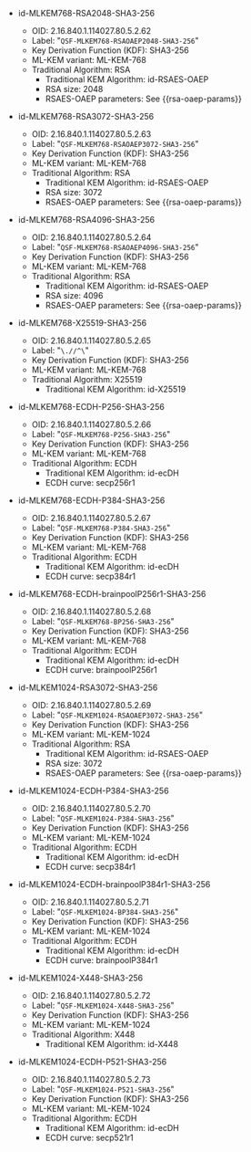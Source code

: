 - id-MLKEM768-RSA2048-SHA3-256
  - OID: 2.16.840.1.114027.80.5.2.62
  - Label: "`QSF-MLKEM768-RSAOAEP2048-SHA3-256`"
  - Key Derivation Function (KDF): SHA3-256
  - ML-KEM variant: ML-KEM-768
  - Traditional Algorithm: RSA
    - Traditional KEM Algorithm: id-RSAES-OAEP
    - RSA size: 2048
    - RSAES-OAEP parameters: See {{rsa-oaep-params}}

- id-MLKEM768-RSA3072-SHA3-256
  - OID: 2.16.840.1.114027.80.5.2.63
  - Label: "`QSF-MLKEM768-RSAOAEP3072-SHA3-256`"
  - Key Derivation Function (KDF): SHA3-256
  - ML-KEM variant: ML-KEM-768
  - Traditional Algorithm: RSA
    - Traditional KEM Algorithm: id-RSAES-OAEP
    - RSA size: 3072
    - RSAES-OAEP parameters: See {{rsa-oaep-params}}

- id-MLKEM768-RSA4096-SHA3-256
  - OID: 2.16.840.1.114027.80.5.2.64
  - Label: "`QSF-MLKEM768-RSAOAEP4096-SHA3-256`"
  - Key Derivation Function (KDF): SHA3-256
  - ML-KEM variant: ML-KEM-768
  - Traditional Algorithm: RSA
    - Traditional KEM Algorithm: id-RSAES-OAEP
    - RSA size: 4096
    - RSAES-OAEP parameters: See {{rsa-oaep-params}}

- id-MLKEM768-X25519-SHA3-256
  - OID: 2.16.840.1.114027.80.5.2.65
  - Label: "`\.//^\`"
  - Key Derivation Function (KDF): SHA3-256
  - ML-KEM variant: ML-KEM-768
  - Traditional Algorithm: X25519
    - Traditional KEM Algorithm: id-X25519

- id-MLKEM768-ECDH-P256-SHA3-256
  - OID: 2.16.840.1.114027.80.5.2.66
  - Label: "`QSF-MLKEM768-P256-SHA3-256`"
  - Key Derivation Function (KDF): SHA3-256
  - ML-KEM variant: ML-KEM-768
  - Traditional Algorithm: ECDH
    - Traditional KEM Algorithm: id-ecDH
    - ECDH curve: secp256r1

- id-MLKEM768-ECDH-P384-SHA3-256
  - OID: 2.16.840.1.114027.80.5.2.67
  - Label: "`QSF-MLKEM768-P384-SHA3-256`"
  - Key Derivation Function (KDF): SHA3-256
  - ML-KEM variant: ML-KEM-768
  - Traditional Algorithm: ECDH
    - Traditional KEM Algorithm: id-ecDH
    - ECDH curve: secp384r1

- id-MLKEM768-ECDH-brainpoolP256r1-SHA3-256
  - OID: 2.16.840.1.114027.80.5.2.68
  - Label: "`QSF-MLKEM768-BP256-SHA3-256`"
  - Key Derivation Function (KDF): SHA3-256
  - ML-KEM variant: ML-KEM-768
  - Traditional Algorithm: ECDH
    - Traditional KEM Algorithm: id-ecDH
    - ECDH curve: brainpoolP256r1

- id-MLKEM1024-RSA3072-SHA3-256
  - OID: 2.16.840.1.114027.80.5.2.69
  - Label: "`QSF-MLKEM1024-RSAOAEP3072-SHA3-256`"
  - Key Derivation Function (KDF): SHA3-256
  - ML-KEM variant: ML-KEM-1024
  - Traditional Algorithm: RSA
    - Traditional KEM Algorithm: id-RSAES-OAEP
    - RSA size: 3072
    - RSAES-OAEP parameters: See {{rsa-oaep-params}}

- id-MLKEM1024-ECDH-P384-SHA3-256
  - OID: 2.16.840.1.114027.80.5.2.70
  - Label: "`QSF-MLKEM1024-P384-SHA3-256`"
  - Key Derivation Function (KDF): SHA3-256
  - ML-KEM variant: ML-KEM-1024
  - Traditional Algorithm: ECDH
    - Traditional KEM Algorithm: id-ecDH
    - ECDH curve: secp384r1

- id-MLKEM1024-ECDH-brainpoolP384r1-SHA3-256
  - OID: 2.16.840.1.114027.80.5.2.71
  - Label: "`QSF-MLKEM1024-BP384-SHA3-256`"
  - Key Derivation Function (KDF): SHA3-256
  - ML-KEM variant: ML-KEM-1024
  - Traditional Algorithm: ECDH
    - Traditional KEM Algorithm: id-ecDH
    - ECDH curve: brainpoolP384r1

- id-MLKEM1024-X448-SHA3-256
  - OID: 2.16.840.1.114027.80.5.2.72
  - Label: "`QSF-MLKEM1024-X448-SHA3-256`"
  - Key Derivation Function (KDF): SHA3-256
  - ML-KEM variant: ML-KEM-1024
  - Traditional Algorithm: X448
    - Traditional KEM Algorithm: id-X448

- id-MLKEM1024-ECDH-P521-SHA3-256
  - OID: 2.16.840.1.114027.80.5.2.73
  - Label: "`QSF-MLKEM1024-P521-SHA3-256`"
  - Key Derivation Function (KDF): SHA3-256
  - ML-KEM variant: ML-KEM-1024
  - Traditional Algorithm: ECDH
    - Traditional KEM Algorithm: id-ecDH
    - ECDH curve: secp521r1


